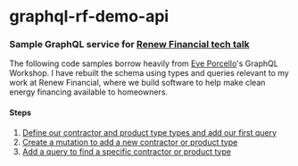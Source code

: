 # graphql-rf-demo-api
### Sample GraphQL service for [Renew Financial tech talk](http://amiekuttruff.com/talks#graph-ql)

The following code samples borrow heavily from [Eve Porcello](https://github.com/eveporcello)'s GraphQL Workshop. I have rebuilt the schema using types and queries relevant to my work at Renew Financial, where we build software to help make clean energy financing available to homeowners.

#### Steps
1. [Define our contractor and product type types and add our first query](https://github.com/akuttruff/graphql-rf-demo-api/tree/create-initial-types-and-queries)
1. [Create a mutation to add a new contractor or product type](https://github.com/akuttruff/graphql-rf-demo-api/tree/add-mutations)
1. [Add a query to find a specific contractor or product type](https://github.com/akuttruff/graphql-rf-demo-api/tree/add-query-by-id)
